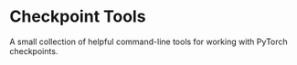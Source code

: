 # Checkpoint Tools

A small collection of helpful command-line tools for working with PyTorch checkpoints.
